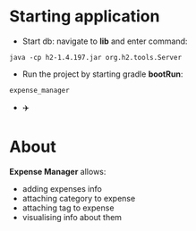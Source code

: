 # Starting application
- Start db: navigate to **lib** and enter command:
```
java -cp h2-1.4.197.jar org.h2.tools.Server
```
- Run the project by starting gradle **bootRun**: 
```
expense_manager
```
- :airplane: 
# About
**Expense Manager** allows:
- adding expenses info
- attaching category to expense
- attaching tag to expense
- visualising info about them
